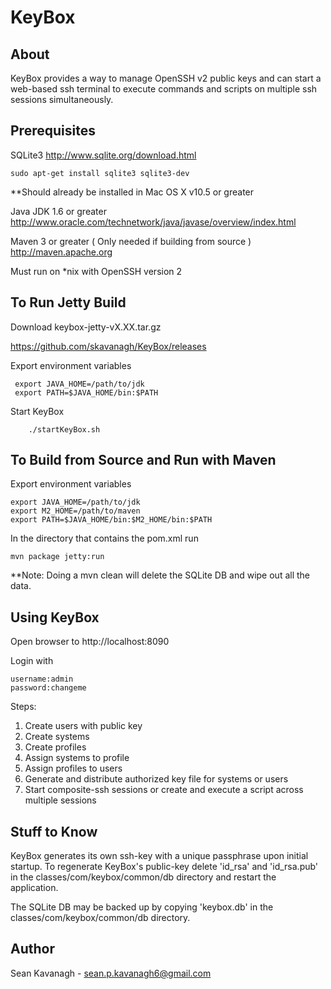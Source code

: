 KeyBox
======

About
-----
KeyBox provides a way to manage OpenSSH v2 public keys and can start a web-based ssh terminal to execute commands and
scripts on multiple ssh sessions simultaneously.


Prerequisites
-------------
SQLite3
http://www.sqlite.org/download.html

    sudo apt-get install sqlite3 sqlite3-dev 

**Should already be installed in Mac OS X v10.5 or greater

Java JDK 1.6 or greater
http://www.oracle.com/technetwork/java/javase/overview/index.html

Maven 3 or greater ( Only needed if building from source )
http://maven.apache.org

Must run on *nix with OpenSSH version 2


To Run Jetty Build
------
Download keybox-jetty-vX.XX.tar.gz

https://github.com/skavanagh/KeyBox/releases

Export environment variables

     export JAVA_HOME=/path/to/jdk
     export PATH=$JAVA_HOME/bin:$PATH

Start KeyBox

        ./startKeyBox.sh


To Build from Source and Run with Maven
------
Export environment variables

    export JAVA_HOME=/path/to/jdk
    export M2_HOME=/path/to/maven
    export PATH=$JAVA_HOME/bin:$M2_HOME/bin:$PATH

In the directory that contains the pom.xml run

	mvn package jetty:run

**Note: Doing a mvn clean will delete the SQLite DB and wipe out all the data.


Using KeyBox
------
Open browser to http://localhost:8090

Login with 

	username:admin 
	password:changeme

Steps:

1. Create users with public key
2. Create systems
3. Create profiles
4. Assign systems to profile
5. Assign profiles to users
6. Generate and distribute authorized key file for systems or users
7. Start composite-ssh sessions or create and execute a script across multiple sessions


Stuff to Know
-------------
KeyBox generates its own ssh-key with a unique passphrase upon initial startup.  To regenerate 
KeyBox's public-key delete 'id_rsa' and 'id_rsa.pub' in the classes/com/keybox/common/db 
directory and restart the application.

The SQLite DB may be backed up by copying 'keybox.db' in the classes/com/keybox/common/db directory.



Author
------
Sean Kavanagh - sean.p.kavanagh6@gmail.com
